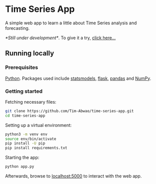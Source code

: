 # Time Series App

A simple web app to learn a little about Time Series analysis and forecasting.

*\*Still under development\**.
To give it a try, [click here...](https://time-series-app.herokuapp.com)

## Running locally

### Prerequisites

[Python](https://www.python.org). Packages used include [statsmodels](https://www.statsmodels.org/stable/index.html), [flask](https://flask.palletsprojects.com/en/1.1.x/), [pandas](https://pandas.pydata.org) and [NumPy](https://numpy.org).

### Getting started

Fetching necessary files:

```bash
git clone https://github.com/Tim-Abwao/time-series-app.git
cd time-series-app
```

Setting up a virtual environment:

```bash
python3 -m venv env
source env/bin/activate
pip install -U pip
pip install requirements.txt
```

Starting the app:

```bash
python app.py
```

Afterwards, browse to [localhost:5000](https://127.0.0.1:5000) to interact with the web app.

